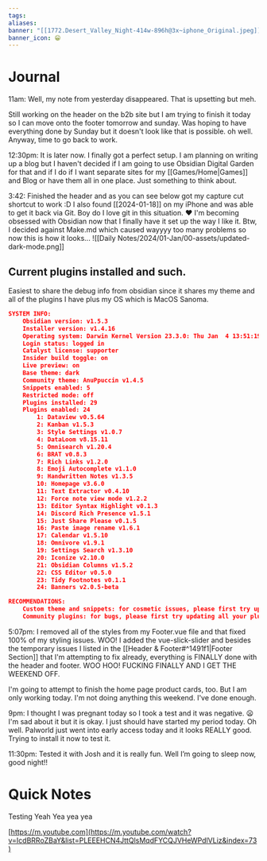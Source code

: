 ```yaml
---
tags: 
aliases: 
banner: "[[1772.Desert_Valley_Night-414w-896h@3x~iphone_Original.jpeg]]"
banner_icon: 😁
---
```

# Journal
11am: Well, my note from yesterday disappeared. That is upsetting but meh.

Still working on the header on the b2b site but I am trying to finish it today so I can move onto the footer tomorrow and sunday. Was hoping to have everything done by Sunday but it doesn't look like that is possible. oh well. Anyway, time to go back to work. 

12:30pm: It is later now. I finally got a perfect setup. I am planning on writing up a blog but I haven't decided if I am going to use Obsidian Digital Garden for that and if I do if I want separate sites for my [[Games/Home|Games]] and Blog or have them all in one place. Just something to think about.

3:42: Finished the header and as you can see below got my capture cut shortcut to work :D I also found [[2024-01-18]] on my iPhone and was able to get it back via Git. Boy do I love git in this situation. ❤️
I'm becoming obsessed with Obsidian now that I finally have it set up the way I like it. Btw, I decided against Make.md which caused wayyyy too many problems so now this is how it looks...
![[Daily Notes/2024/01-Jan/00-assets/updated-dark-mode.png]]
## Current plugins installed and such.
Easiest to share the debug info from obsidian since it shares my theme and all of the plugins I have plus my OS which is MacOS Sanoma.
```json
SYSTEM INFO:
	Obsidian version: v1.5.3
	Installer version: v1.4.16
	Operating system: Darwin Kernel Version 23.3.0: Thu Jan  4 13:51:19 PST 2024; root:xnu-10002.81.5~13/RELEASE_ARM64_T6031 23.3.0
	Login status: logged in
	Catalyst license: supporter
	Insider build toggle: on
	Live preview: on
	Base theme: dark
	Community theme: AnuPpuccin v1.4.5
	Snippets enabled: 5
	Restricted mode: off
	Plugins installed: 29
	Plugins enabled: 24
		1: Dataview v0.5.64
		2: Kanban v1.5.3
		3: Style Settings v1.0.7
		4: DataLoom v8.15.11
		5: Omnisearch v1.20.4
		6: BRAT v0.8.3
		7: Rich Links v1.2.0
		8: Emoji Autocomplete v1.1.0
		9: Handwritten Notes v1.3.5
		10: Homepage v3.6.0
		11: Text Extractor v0.4.10
		12: Force note view mode v1.2.2
		13: Editor Syntax Highlight v0.1.3
		14: Discord Rich Presence v1.5.1
		15: Just Share Please v0.1.5
		16: Paste image rename v1.6.1
		17: Calendar v1.5.10
		18: Omnivore v1.9.1
		19: Settings Search v1.3.10
		20: Iconize v2.10.0
		21: Obsidian Columns v1.5.2
		22: CSS Editor v0.5.0
		23: Tidy Footnotes v0.1.1
		24: Banners v2.0.5-beta

RECOMMENDATIONS:
	Custom theme and snippets: for cosmetic issues, please first try updating your theme and disabling your snippets. If still not fixed, please try to make the issue happen in the Sandbox Vault or disable community theme and snippets.
	Community plugins: for bugs, please first try updating all your plugins to latest. If still not fixed, please try to make the issue happen in the Sandbox Vault or disable community plugins.

```
5:07pm: I removed all of the styles from my Footer.vue file and that fixed 100% of my styling issues. WOO! I added the vue-slick-slider and besides the temporary issues I listed in the [[Header & Footer#^1491f1|Footer Section]] that I'm attempting to fix already, everything is FINALLY done with the header and footer. WOO HOO! FUCKING FINALLY AND I GET THE WEEKEND OFF.

I'm going to attempt to finish the home page product cards, too. But I am only working today. I'm not doing anything this weekend. I've done enough.

9pm: I thought I was pregnant today so I took a test and it was negative. 😦 I'm sad about it but it is okay. I just should have started my period today. Oh well. Palworld just went into early access today and it looks REALLY good. Trying to install it now to test it.

11:30pm: Tested it with Josh and it is really fun. Well I’m going to sleep now, good night!!
# Quick Notes
Testing 
Yeah
Yea yea yea 

[https://m.youtube.com](https://m.youtube.com/watch?v=IcdBRRoZBaY&list=PLEEEHCN4JttQlsMqdFYCQJVHeWPdlVLiz&index=73)